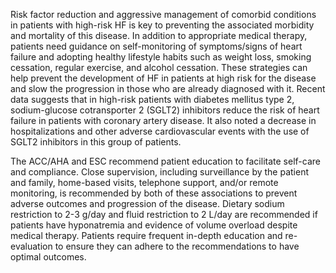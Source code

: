 Risk factor reduction and aggressive management of comorbid conditions in patients with high-risk HF is key to preventing the associated morbidity and mortality of this disease. In addition to appropriate medical therapy, patients need guidance on self-monitoring of symptoms/signs of heart failure and adopting healthy lifestyle habits such as weight loss, smoking cessation, regular exercise, and alcohol cessation. These strategies can help prevent the development of HF in patients at high risk for the disease and slow the progression in those who are already diagnosed with it. Recent data suggests that in high-risk patients with diabetes mellitus type 2, sodium-glucose cotransporter 2 (SGLT2) inhibitors reduce the risk of heart failure in patients with coronary artery disease. It also noted a decrease in hospitalizations and other adverse cardiovascular events with the use of SGLT2 inhibitors in this group of patients.

The ACC/AHA and ESC recommend patient education to facilitate self-care and compliance. Close supervision, including surveillance by the patient and family, home-based visits, telephone support, and/or remote monitoring, is recommended by both of these associations to prevent adverse outcomes and progression of the disease. Dietary sodium restriction to 2-3 g/day and fluid restriction to 2 L/day are recommended if patients have hyponatremia and evidence of volume overload despite medical therapy. Patients require frequent in-depth education and re-evaluation to ensure they can adhere to the recommendations to have optimal outcomes.
